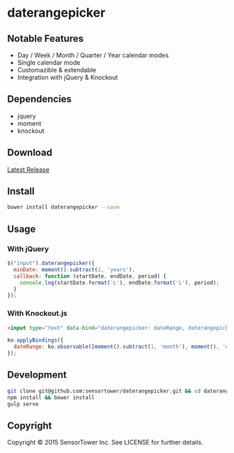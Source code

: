 # daterangepicker

## Notable Features

* Day / Week / Month / Quarter / Year calendar modes
* Single calendar mode
* Customazible & extendable
* Integration with jQuery & Knockout

## Dependencies

* jquery
* moment
* knockout

## Download

[Latest Release](https://github.com/sensortower/daterangepicker/releases)

## Install
```bash
bower install daterangepicker --save
```
## Usage
### With jQuery
```javascript
$("input").daterangepicker({
  minDate: moment().subtract(2, 'years'),
  callback: function (startDate, endDate, period) {
    console.log(startDate.format('L'), endDate.format('L'), period);
  }
});
```
### With Knockout.js
```html
<input type="text" data-bind="daterangepicker: dateRange, daterangepickerOptions: { maxDate: moment() }"/>
```

```javascript
ko.applyBindings({
  dateRange: ko.observable([moment().subtract(1, 'month'), moment(), 'day'])
});
```

## Development

```bash
git clone git@github.com:sensortower/daterangepicker.git && cd daterangepicker
npm install && bower install
gulp serve
```


## Copyright

Copyright © 2015 SensorTower Inc. See LICENSE for further details.
